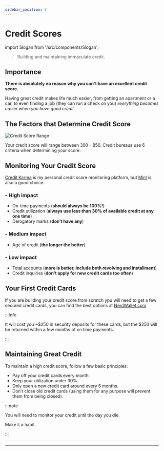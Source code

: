 ```yaml
---
sidebar_position: 2
---
```


# Credit Scores

import Slogan from '/src/components/Slogan';

>Building and maintaining immaculate credit.

## Importance

**There is absolutely no reason why you can't have an excellent credit score.**

Having great credit makes life much easier, from getting an apartment or a car, to even finding a job 
(they can run a check on you) *everything becomes easier when you have good credit.*

## The Factors that Determine Credit Score

![Credit Score Range](/img/cs-range.svg)

Your credit score will range between 300 - 850. Credit bureaus use 6 criteria when determining your score:

## Monitoring Your Credit Score

[Credit Karma](https://www.creditkarma.com/) is my personal credit score monitoring platform, but [Mint](https://mint.intuit.com/) is also a good choice.

### - High impact
- On-time payments (**should always be 100%!**)
- Credit utilization (**always use less than 30% of available credit at any one time**)
- Derogatory marks (**don't have any**)

### - Medium impact
- Age of credit (**the longer the better**)

### - Low impact
- Total accounts (**more is better, include both revolving and installment**)
- Credit inquiries (**don't apply for new credit cards too often**)

## Your First Credit Cards

If you are building your credit score from scratch ypu will need to get a few secured credit cards, you can find the best options at [NerdWallet.com](https://www.nerdwallet.com/secured-credit-cards)

:::info 

It will cost you ~$250 in security deposits for these cards, but the $250 will be returned within a few months of on time payments.

:::

## Maintaining Great Credit

To maintain a high credit score, follow a few basic principles:

- Pay off your credit cards every month.
- Keep your utilization under 30%.
- Only open a new credit card around every 6 months.
- Don't close old credit cards (using them for any purpose will prevent them from being closed).

:::note

You will need to monitor your credit until the day you die. 

Make it a habit.

:::

---
<Slogan/>

---